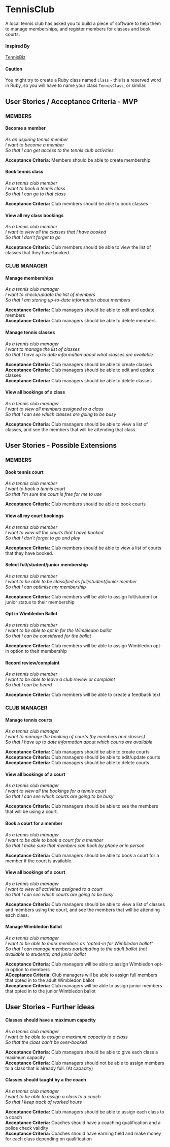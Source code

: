 # TennisClub

A local tennis club has asked you to build a piece of software to help them to manage memberships, and register members for classes and book courts.

#### Inspired By

[TennisBiz](http://www.thinksmartsoftware.com/en-gb/products/tennisbiz/overview.html)

<!-- [Glofox](https://www.glofox.com/club-solution/), [Pike13](https://www.pike13.com/pike13-scheduling-software-demo) -->

#### Caution

You might try to create a Ruby class named `Class` - this is a reserved word in Ruby, so you will have to name your class `TennisClass`, or similar.

## User Stories / Acceptance Criteria - MVP


### MEMBERS

#### Become a member

_As an aspiring tennis member_ <br />
_I want to become a member_<br />
_So that I can get access to the tennis club activities_<br />

**Acceptance Criteria:** Members should be able to create membership<br />

#### Book tennis class

_As a tennis club member_<br />
_I want to book a tennis class_<br />
_So that I can go to that class_<br />

**Acceptance Criteria:** Club members should be able to book classes<br />

#### View all my class bookings

_As a tennis club member_<br />
_I want to view all the classes that I have booked_<br />
_So that I don't forget to go_<br />

**Acceptance Criteria:** Club members should be able to view the list of classes that they have booked.


### CLUB MANAGER

#### Manage memberships

_As a tennis club manager_<br />
_I want to check/update the list of members_<br />
_So that I am storing up-to-date information about members_<br />

**Acceptance Criteria:** Club managers should be able to edit and update members<br />
**Acceptance Criteria:** Club managers should be able to delete members<br />

#### Manage tennis classes

_As a tennis club manager_<br />
_I want to manage the list of classes_<br />
_So that I have up to date information about what classes are available_<br />

**Acceptance Criteria:** Club managers should be able to create classes<br />
**Acceptance Criteria:** Club managers should be able to edit and update classes<br />
**Acceptance Criteria:** Club managers should be able to delete classes<br />

#### View all bookings of a class

_As a tennis club manager_<br />
_I want to view all members assigned to a class_<br />
_So that I can see which classes are going to be busy_<br />

**Acceptance Criteria:** Club managers should be able to view a list of classes, and see the members that will be attending that class.



## User Stories - Possible Extensions

### MEMBERS

#### Book tennis court

_As a tennis club member_<br />
_I want to book a tennis court_<br />
_So that I'm sure the court is free for me to use_<br />

**Acceptance Criteria:** Club members should be able to book courts<br />

#### View all my court bookings

_As a tennis club member_<br />
_I want to view all the courts that I have booked_<br />
_So that I don't forget to go and play_<br />

**Acceptance Criteria:** Club members should be able to view a list of courts that they have booked.

#### Select full/student/junior membership

_As a tennis club member_<br />
_I want to be able to be classified as full/student/junior member_<br />
_So that I can optimise my membership_<br />

**Acceptance Criteria:** Club members will be able to assign full/student or junior status to their membership<br />


#### Opt in Wimbledon Ballot

_As a tennis club member_<br />
_I want to be able to opt in for the Wimbledon ballot_<br />
_So that I can be considered for the ballot_<br />

**Acceptance Criteria:** Club members will be able to assign Wimbledon opt-in option to their membership<br />

#### Record review/complaint

_As a tennis club member_<br />
_I want to be able to leave a club review or complaint_<br />
_So that I can be heard_<br />

**Acceptance Criteria:** Club members will be able to create a feedback text<br />


### CLUB MANAGER

#### Manage tennis courts

_As a tennis club manager_<br />
_I want to manage the booking of courts (by members and classes)_<br />
_So that I have up to date information about which courts are available_<br />

**Acceptance Criteria:** Club managers should be able to create courts<br />
**Acceptance Criteria:** Club managers should be able to edit/update courts<br />
**Acceptance Criteria:** Club managers should be able to delete courts<br />


#### View all bookings of a court

_As a tennis club manager_<br />
_I want to view all the bookings for a tennis court_<br />
_So that I can see which courts are going to be busy_<br />

**Acceptance Criteria:** Club managers should be able to see the members that will be using a court.


#### Book a court for a member

_As a tennis club manager_<br />
_I want to be able to book a court for a member_<br />
_So that I make sure that members can book by phone or in person_<br />

**Acceptance Criteria:** Club managers should be able to book a court for a member if the court is available.


#### View all bookings of a court

_As a tennis club manager_<br />
_I want to view all activities assigned to a court_<br />
_So that I can see which courts are going to be busy_<br />

**Acceptance Criteria:** Club managers should be able to view a list of classes and members using the court, and see the members that will be attending each class.



#### Manage Wimbledon Ballot

_As a tennis club manager_<br />
_I want to be able to mark members as "opted-in for Wimbledon ballot"_<br />
_So that I can manage members participating to the adult ballot (not available to students) and junior ballot_<br />

**Acceptance Criteria:** Club managers will be able to assign Wimbledon opt-in option to members<br />
**ACceptance Criteria:** Club managers will be able to assign full members that opted in to the adult Wimbledon ballot <br />
**Acceptance Criteria:** Club managers will be able to assign junior members that opted in to the junior Wimbledon ballot <br />


## User Stories - Further ideas


#### Classes should have a maximum capacity

_As a tennis club manager_<br />
_I want to be able to assign a maximum capacity to a class_<br />
_So that the class can't be over-booked_<br />

**Acceptance Criteria:** Club managers should be able to give each class a maximum capacity<br />
**Acceptance Criteria:** Club managers should not be able to assign members to a class that is already full. (At capacity)


#### Classes should taught by a the coach

_As a tennis club manager_<br />
_I want to be able to assign a class to a coach_<br />
_So that I keep track of worked hours_<br />

**Acceptance Criteria:** Club managers should be able to assign each class to a coach<br />
**Acceptance Criteria:** Coaches should have a coaching qualification and a police check validity<br />
**Acceptance Criteria:** Coaches should have earning field and make money for each class depending on qualification<br />



